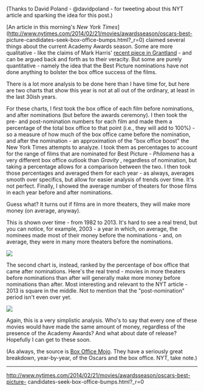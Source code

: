 (Thanks to David Poland - @davidpoland - for tweeting about this NYT article
and sparking the idea for this post.)

  

[An article in this morning's _New York
Times_](http://www.nytimes.com/2014/02/21/movies/awardsseason/oscars-best-
picture-candidates-seek-box-office-bumps.html?_r=0) claimed several things
about the current Academy Awards season. Some are more qualitative - like the
claims of Mark Harris' [recent piece in
Grantland](http://grantland.com/features/oscar-season-turns-ugly/) - and can
be argued back and forth as to their veracity. But some are purely
quantitative - namely the idea that the Best Picture nominations have not done
anything to bolster the box office success of the films.

  

There is a lot more analysis to be done here than I have time for, but here
are two charts that show this year is not at all out of the ordinary, at least
in the last 30ish years.

  

For these charts, I first took the box office of each film before nominations,
and after nominations (but before the awards ceremony). I then took the pre-
and post-nomination numbers for each film and made them a percentage of the
total box office to that point (i.e., they will add to 100%) - so a measure of
how much of the box office came before the nomination, and after the
nomination - an approximation of the "box office boost" the New York Times
attempts to analyze. I took them as percentages to account for the range of
films that are nominated for Best Picture - _Philomena_ has a very different
box office outlook than _Gravity_ , regardless of nomination, but taking a
percentage allows for a comparison between the two. I then took those
percentages and averaged them for each year - as always, averages smooth over
specifics, but allow for easier analysis of trends over time. It's not
perfect. Finally, I showed the average number of theaters for those films in
each year before and after nominations.

  

Guess what? It turns out if films are in more theaters, they will make more
money (on average, anyway).

  

This is shown over time - from 1982 to 2013. It's hard to see a real trend,
but you can notice, for example, 2003 - a year in which, on average, the
nominees made most of their money before the nominations - and, on average,
they were in many more theaters before the nominations.

  

[![](http://3.bp.blogspot.com/-gYH55qI994M/Uwdu4amIZWI/AAAAAAAAAIQ/vU6elY6pUxU/s1600/Graph+4.JPG)](http://3.bp.blogspot.com/-gYH55qI994M/Uwdu4amIZWI/AAAAAAAAAIQ/vU6elY6pUxU/s1600/Graph+4.JPG)

  

  

  
  
The second chart is, instead, ranked by the percentage of box office that came
after nominations. Here's the real trend - movies in more theaters before
nominations than after will generally make more money before nominations than
after. Most interesting and relevant to the NYT article - 2013 is square in
the middle. Not to mention that the "post-nomination" period isn't even over
yet.  
  

[![](http://3.bp.blogspot.com/-QaB5y8iUA78/Uwdu4WXNS8I/AAAAAAAAAIU/qBbjz8BAOxI/s1600/Graph+3.JPG)](http://3.bp.blogspot.com/-QaB5y8iUA78/Uwdu4WXNS8I/AAAAAAAAAIU/qBbjz8BAOxI/s1600/Graph+3.JPG)

  

Again, this is a very simplistic analysis. Who's to say that every one of
these movies would have made the same amount of money, regardless of the
presence of the Academy Awards? And what about date of release? Hopefully I
can get to these soon.  
  
(As always, the source is [Box Office
Mojo](http://www.boxofficemojo.com/oscar/). They have a seriously great
breakdown, year-by-year, of the Oscars and the box office. NYT, take note.)  
______________________________________________________________________________  
  
http://www.nytimes.com/2014/02/21/movies/awardsseason/oscars-best-picture-
candidates-seek-box-office-bumps.html?_r=0

